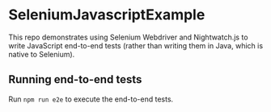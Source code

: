 # SeleniumJavascriptExample

This repo demonstrates using Selenium Webdriver and Nightwatch.js to write JavaScript end-to-end tests (rather than writing them in Java, which is native to Selenium).

## Running end-to-end tests

Run `npm run e2e` to execute the end-to-end tests.


